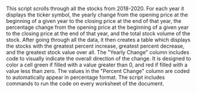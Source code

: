 This script scrolls through all the stocks from 2018-2020. For each year it displays the ticker symbol, the yearly change from the opening price at the beginning of a given year to the closing price at the end of that year, the percentage change from the opening price at the beginning of a given year to the closing price at the end of that year, and the total stock volume of the stock. After going through all the data, it then creates a table which displays the stocks with the greatest percent increase, greatest percent decrease, and the greatest stock value over all. 
The "Yearly Change" column includes code to visually indicate the overall direction of the change. It is designed to color a cell green if filled with a value greater than 0, and red if filled with a value less than zero. The values in the "Percent Change" column are coded to automatically appear in percentage format. The script includes commands to run the code on every worksheet of the document.
